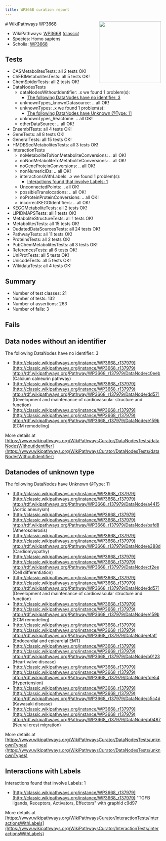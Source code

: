 ```yaml
---
title: WP3668 curation report
---
```


<img style="float: right; width: 200px" src="https://upload.wikimedia.org/wikipedia/commons/thumb/8/83/Wplogo_with_text_500.png/640px-Wplogo_with_text_500.png" />
# WikiPathways WP3668

* WikiPathways: [WP3668](https://wikipathways.org/pathways/WP3668) ([classic](https://classic.wikipathways.org/instance/WP3668))
* Species: Homo sapiens
* Scholia: [WP3668](https://scholia.toolforge.org/wikipathways/WP3668)
## Tests
* CASMetabolitesTests: all 2 tests OK!
* ChEBIMetabolitesTests: all 5 tests OK!
* ChemSpiderTests: all 2 tests OK!
* DataNodesTests
    * dataNodesWithoutIdentifier: .x we found 1 problem(s):
        * [The following DataNodes have no identifier: 3](#d2d32fa2)
    * unknownTypes_knownDatasource: .. all OK!
    * unknownTypes: .x we found 1 problem(s):
        * [The following DataNodes have Unknown @Type: 11](#ef950832)
    * unknownTypes_Reactome: .. all OK!
    * otherDataSource: .. all OK!
* EnsemblTests: all 4 tests OK!
* GeneTests: all 8 tests OK!
* GeneralTests: all 15 tests OK!
* HMDBSecMetabolitesTests: all 3 tests OK!
* InteractionTests
    * noMetaboliteToNonMetaboliteConversions: .. all OK!
    * noNonMetaboliteToMetaboliteConversions: .. all OK!
    * noGeneProteinConversions: .. all OK!
    * nonNumericIDs: .. all OK!
    * interactionsWithLabels: .x we found 1 problem(s):
        * [Interactions found that involve Labels: 1](#630d2678)
    * UnconnectedPoints: .. all OK!
    * possibleTranslocations: .. all OK!
    * noProteinProteinConversions: .. all OK!
    * incorrectKEGGIdentifiers: .. all OK!
* KEGGMetaboliteTests: all 2 tests OK!
* LIPIDMAPSTests: all 1 tests OK!
* MetaboliteStructureTests: all 1 tests OK!
* MetabolitesTests: all 15 tests OK!
* OudatedDataSourcesTests: all 24 tests OK!
* PathwayTests: all 11 tests OK!
* ProteinsTests: all 2 tests OK!
* PubChemMetabolitesTests: all 3 tests OK!
* ReferencesTests: all 6 tests OK!
* UniProtTests: all 5 tests OK!
* UnicodeTests: all 5 tests OK!
* WikidataTests: all 4 tests OK!


## Summary

* Number of test classes: 21
* Number of tests: 132
* Number of assertions: 263
* Number of fails: 3

## Fails

<a name="d2d32fa2" />

## Data nodes without an identifier

The following DataNodes have no identifier: 3

* [http://classic.wikipathways.org/instance/WP3668_r137979](http://classic.wikipathways.org/instance/WP3668_r137979) http://rdf.wikipathways.org/Pathway/WP3668_r137979/DataNode/c0eeb (Calcium calneurin pathway)
* [http://classic.wikipathways.org/instance/WP3668_r137979](http://classic.wikipathways.org/instance/WP3668_r137979) http://rdf.wikipathways.org/Pathway/WP3668_r137979/DataNode/dd571 (Development and maintenance 
of cardiovascular structure 
and function)
* [http://classic.wikipathways.org/instance/WP3668_r137979](http://classic.wikipathways.org/instance/WP3668_r137979) http://rdf.wikipathways.org/Pathway/WP3668_r137979/DataNode/e159b (ECM remodeling)


More details at [https://www.wikipathways.org/WikiPathwaysCurator/DataNodesTests/dataNodesWithoutIdentifier](https://www.wikipathways.org/WikiPathwaysCurator/DataNodesTests/dataNodesWithoutIdentifier)

<a name="ef950832" />

## Datanodes of unknown type

The following DataNodes have Unknown @Type: 11

* [http://classic.wikipathways.org/instance/WP3668_r137979](http://classic.wikipathways.org/instance/WP3668_r137979) http://rdf.wikipathways.org/Pathway/WP3668_r137979/DataNode/a4415 (Aortic aneurysm)
* [http://classic.wikipathways.org/instance/WP3668_r137979](http://classic.wikipathways.org/instance/WP3668_r137979) http://rdf.wikipathways.org/Pathway/WP3668_r137979/DataNode/bafd8 (Atherosclerosis)
* [http://classic.wikipathways.org/instance/WP3668_r137979](http://classic.wikipathways.org/instance/WP3668_r137979) http://rdf.wikipathways.org/Pathway/WP3668_r137979/DataNode/e388d (Cardiomyopathy)
* [http://classic.wikipathways.org/instance/WP3668_r137979](http://classic.wikipathways.org/instance/WP3668_r137979) http://rdf.wikipathways.org/Pathway/WP3668_r137979/DataNode/cf2ee (Cell differentiation)
* [http://classic.wikipathways.org/instance/WP3668_r137979](http://classic.wikipathways.org/instance/WP3668_r137979) http://rdf.wikipathways.org/Pathway/WP3668_r137979/DataNode/dd571 (Development and maintenance 
of cardiovascular structure 
and function)
* [http://classic.wikipathways.org/instance/WP3668_r137979](http://classic.wikipathways.org/instance/WP3668_r137979) http://rdf.wikipathways.org/Pathway/WP3668_r137979/DataNode/e159b (ECM remodeling)
* [http://classic.wikipathways.org/instance/WP3668_r137979](http://classic.wikipathways.org/instance/WP3668_r137979) http://rdf.wikipathways.org/Pathway/WP3668_r137979/DataNode/efaff (Endocardial and epicardial EMT)
* [http://classic.wikipathways.org/instance/WP3668_r137979](http://classic.wikipathways.org/instance/WP3668_r137979) http://rdf.wikipathways.org/Pathway/WP3668_r137979/DataNode/b0123 (Heart valve disease)
* [http://classic.wikipathways.org/instance/WP3668_r137979](http://classic.wikipathways.org/instance/WP3668_r137979) http://rdf.wikipathways.org/Pathway/WP3668_r137979/DataNode/fde54 (Hypertension)
* [http://classic.wikipathways.org/instance/WP3668_r137979](http://classic.wikipathways.org/instance/WP3668_r137979) http://rdf.wikipathways.org/Pathway/WP3668_r137979/DataNode/c5c4d (Kawasaki disease)
* [http://classic.wikipathways.org/instance/WP3668_r137979](http://classic.wikipathways.org/instance/WP3668_r137979) http://rdf.wikipathways.org/Pathway/WP3668_r137979/DataNode/b0487 (Neural crest migration)


More details at [https://www.wikipathways.org/WikiPathwaysCurator/DataNodesTests/unknownTypes](https://www.wikipathways.org/WikiPathwaysCurator/DataNodesTests/unknownTypes)

<a name="630d2678" />

## Interactions with Labels

Interactions found that involve Labels: 1

* [http://classic.wikipathways.org/instance/WP3668_r137979](http://classic.wikipathways.org/instance/WP3668_r137979) "TGFB ligands, 
Receptors, 
Activators, 
Effectors" with graphId c9d97


More details at [https://www.wikipathways.org/WikiPathwaysCurator/InteractionTests/interactionsWithLabels](https://www.wikipathways.org/WikiPathwaysCurator/InteractionTests/interactionsWithLabels)

